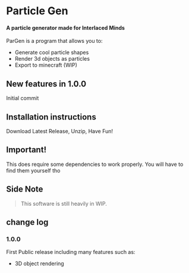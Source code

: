 # Particle Gen
#### A particle generator made for Interlaced Minds

ParGen is a program that allows you to:
  - Generate cool particle shapes
  - Render 3d objects as particles
  - Export to minecraft (WIP)

## New features in 1.0.0
Initial commit
 
## Installation instructions
Download Latest Release, Unzip, Have Fun!

## Important!
This does require some dependencies to work properly. You will have to find them yourself tho


## Side Note
> This software is still heavily in WIP.


## change log

### 1.0.0
First Public release including many features such as:
  - 3D object rendering
